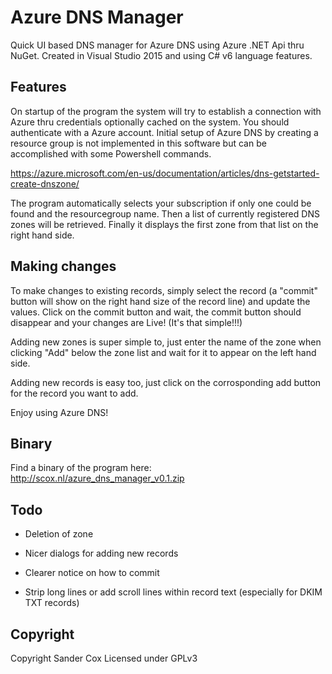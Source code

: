 # Azure DNS Manager

Quick UI based DNS manager for Azure DNS using Azure .NET Api thru NuGet. 
Created in Visual Studio 2015 and using C# v6 language features.

## Features

On startup of the program the system will try to establish a connection with Azure thru credentials optionally 
cached on the system. You should authenticate with a Azure account. Initial setup of Azure DNS by creating 
a resource group is not implemented in this software but can be accomplished with some Powershell commands.

https://azure.microsoft.com/en-us/documentation/articles/dns-getstarted-create-dnszone/

The program automatically selects your subscription if only one could be found and the resourcegroup name. 
Then a list of currently registered DNS zones will be retrieved. Finally it displays the first zone from that list
on the right hand side.

## Making changes

To make changes to existing records, simply select the record (a "commit" button will show on the right hand size of
the record line) and update the values. Click on the commit button and wait, the commit button should disappear and
your changes are Live! (It's that simple!!!)

Adding new zones is super simple to, just enter the name of the zone when clicking "Add" below the zone list and 
wait for it to appear on the left hand side.

Adding new records is easy too, just click on the corrosponding add button for the record you want to add.

Enjoy using Azure DNS!

## Binary

Find a binary of the program here: http://scox.nl/azure_dns_manager_v0.1.zip

## Todo

- Deletion of zone

- Nicer dialogs for adding new records
- Clearer notice on how to commit

- Strip long lines or add scroll lines within record text (especially for DKIM TXT records)

## Copyright

Copyright Sander Cox
Licensed under GPLv3
